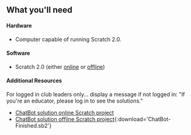 ## What you'll need

#### Hardware

+ Computer capable of running Scratch 2.0.

#### Software

+ Scratch 2.0 (either [online](https://scratch.mit.edu/projects/editor/) or [offline](https://scratch.mit.edu/scratch2download/))

#### Additional Resources

For logged in club leaders only... display a message if not logged in:
    "If you're an educator, please log in to see the solutions."

+ [ChatBot solution online Scratch project](http://scratch.mit.edu/projects/26762091/#editor)
+ [ChatBot solution offline Scratch project](resources/ChatBot-Finished.sb2){:download='ChatBot-Finished.sb2'}

